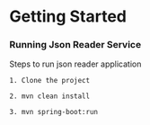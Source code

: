 # Getting Started

### Running Json Reader Service

Steps to run json reader application
```
1. Clone the project 

2. mvn clean install

3. mvn spring-boot:run

